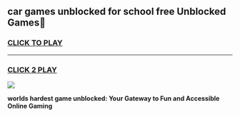 
## car games unblocked for school free Unblocked Games👋
<h3>
<a href="https://premium.freeplayer.one?title=car_games_unblocked_for_school_free&ref=16F">CLICK TO PLAY</a></h3>
<hr>

<h3>
<a href="https://premium.freeplayer.one?title=car_games_unblocked_for_school_free&ref=16F">CLICK 2 PLAY</a>
  
</h3>

<a href="https://premium.freeplayer.one?title=car_games_unblocked_for_school_free&ref=16F/"><img src="https://clearcache.store/games.png"></a>


**worlds hardest game unblocked: Your Gateway to Fun and Accessible Online Gaming**
